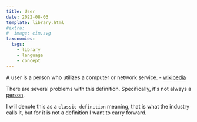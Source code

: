 ```yaml
---
title: User
date: 2022-08-03
template: library.html
#extra:
#  image: cim.svg
taxonomies:
  tags:
    - library
    - language
    - concept
---
```


A user is a person who utilizes a computer or network service. - [wikipedia](https://en.wikipedia.org/wiki/User_(computing))

There are several problems with this definition. Specifically, it's not always a [person](/library/person).

I will denote this as a `classic definition` meaning, that is what the industry calls it, but for it is not a definition I want to carry forward.


